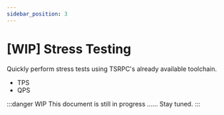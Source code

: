 ```yaml
---
sidebar_position: 3
---
```


# [WIP] Stress Testing

Quickly perform stress tests using TSRPC's already available toolchain.

- TPS
- QPS

:::danger WIP
This document is still in progress ...... Stay tuned.
:::
